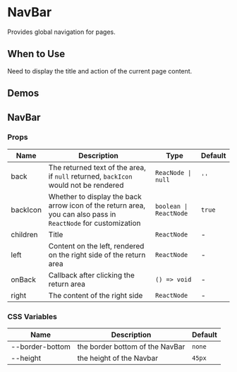 # NavBar

Provides global navigation for pages.

## When to Use

Need to display the title and action of the current page content.

## Demos

<code src="./demos/demo1.tsx"></code>

## NavBar

### Props

| Name | Description | Type | Default |
| --- | --- | --- | --- |
| back | The returned text of the area, if `null` returned, `backIcon` would not be rendered | `ReacNode \| null` | `''` |
| backIcon | Whether to display the back arrow icon of the return area, you can also pass in `ReactNode` for customization | `boolean \| ReactNode` | `true` |
| children | Title | `ReactNode` | - |
| left | Content on the left, rendered on the right side of the return area | `ReactNode` | - |
| onBack | Callback after clicking the return area | `() => void` | - |
| right | The content of the right side | `ReactNode` | - |

### CSS Variables

| Name            | Description                     | Default |
| --------------- | ------------------------------- | ------- |
| --border-bottom | the border bottom of the NavBar | `none`  |
| --height        | the height of the Navbar        | `45px`  |
